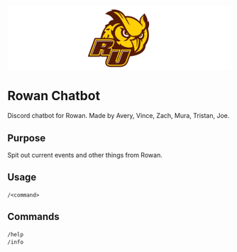 ![Alt text](banner.png?raw=true "Rowan University Banner Image")
# Rowan Chatbot
Discord chatbot for Rowan.
Made by Avery, Vince, Zach, Mura, Tristan, Joe.

## Purpose
Spit out current events and other things from Rowan.

## Usage
`/<command>`

## Commands
`/help` <br>
`/info` <br>
